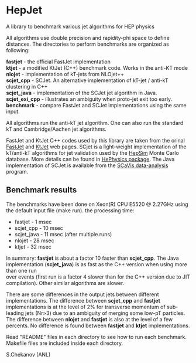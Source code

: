 # HepJet
A library to benchmark various jet algorithms for HEP physics

All algorithms use double precision and rapidity-phi space to define distances. The directories to perform benchmarks are organized as following:

<p>
<b>fastjet</b>       - the official FastJet implementation <br>
<b>ktjet</b>         - a modified KtJet (C++) benchmark code. Works in the anti-KT  mode<br>
<b>nlojet</b>        - implementation of kT-jets from NLOjet++ <br>
<b>scjet_cpp</b>     - SCJet. An alternative implementation of kT-jet / anti-kT clustering in C++<br>
<b>scjet_java</b>    - implementation of the SCJet jet algorithm in Java. <br>
<b>scjet_exi_cpp</b> - illustrates an ambiguity when proto-jet exit too early. <br> 
<b>benchmark</b>    -  compare FastJet and SCJet implementations using the same input.<br>
<p>
All algorithms run the anti-kT jet algorithm. One can also run the standard kT and Cambridge/Aachen jet algorithms. 

<p>

FastJet and KtJet C++ codes used by this library are taken  from the orinal <a href="http://fastjet.fr/">FastJet</a> and <a href="https://ktjet.hepforge.org/">KtJet</a> web pages. 
SCjet is a light-weight implementation of the kT/anti-kT algorithms for jet validation used by the 
<a href="http://atlaswww.hep.anl.gov/hepsim/">HepSim</a> Monte Carlo database.
More details can be found in <a href="https://github.com/chekanov/hephysics">HePhysics package</a>. 
The Java implementation of SCJet is available from the <a href="http://jwork.org/scavis/">SCaVis data-analysis</a> program. 

<h2>Benchmark results</h2>

The benchmarks have been done on Xeon(R) CPU E5520 @ 2.27GHz
using the default input file (make run). the processing time:

 <ul>
  <li>fastjet    - 1 msec</li>
  <li>scjet_cpp - 10 msec</li>
  <li>scjet_java - 11 msec (after multiple runs)</li>
  <li>nlojet    - 28 msec</li>
  <li>ktjet     - 32 msec</li>
</ul> 

In summary: <b>fastjet</b> is  about a factor 10 faster than <b>scjet_cpp</b>.
The Java implementation (<b>scjet_java</b>) is as fast as the C++ version when using more than one run           
over events (first run is a factor 4 slower than for the C++ version due to JIT compilation).
Other similar algorithms are slower.
<p>
</p>

There are some differences in the output jets between different implementations. 
The difference between <b>scjet_cpp</b> and <b>fastjet</b> implementations 
is at the level of 2% for transverse momentum of sub-leading jets (Nr>3) due to an ambiguity
of merging some low-pT particles. 
The difference between <b>nlojet</b> and  <b>fastjet</b> is also at the level of a few percents. 
No difference is found between <b>fastjet</b> and  <b>ktjet</b> implementations. 

<p>


Read "README" files in each directory to see how to run each benchmark. 
Makefile files are included inside each directory.

S.Chekanov (ANL)
